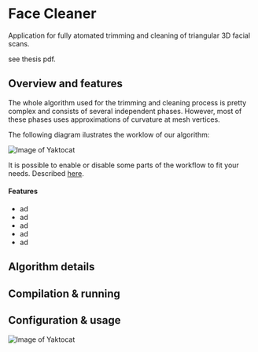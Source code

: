 # Face Cleaner

Application for fully atomated trimming and cleaning of triangular 3D facial scans.

see thesis pdf.

## Overview and features

The whole algorithm used for the trimming and cleaning process is pretty complex and consists of several independent phases. 
However, most of these phases uses approximations of curvature at mesh vertices.

The following diagram ilustrates the worklow of our algorithm:

![Image of Yaktocat]()

It is possible to enable or disable some parts of the workflow to fit your needs. Described [here](#configuration-&-usage).

#### Features

* ad
* ad
* ad
* ad
* ad

## Algorithm details


## Compilation & running

## Configuration & usage



![Image of Yaktocat]()
